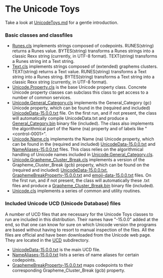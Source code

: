 # The Unicode Toys

Take a look at [UnicodeToys.md](doc/UnicodeToys.md) for a gentle introduction.

### Basic classes and classfiles

* [Runes.cls](Runes.cls) implements strings composed of codepoints. RUNES(string) returns a Runes value. BYTES(string) transforms a Runes strings into a classic Rexx string (currently, in UTF-8 format). TEXT(string) transforms a Runes string int a Text string.
* [Text.cls](Text.cls) implements strings composed of (extended) graphems clusters. TEXT(string) returns a Text value. RUNES(string) transforms a Text string into a Runes string. BYTES(string) transforms a Text string into a classic Rexx string (currently, in UTF-8 format).
* [Unicode.Property.cls](Unicode.Property.cls) is the base Unicode property class. Concrete Unicode property classes can subclass this class to get access to a number of common services.
* [Unicode.General_Category.cls](Unicode.General_Category.cls) implements the General_Category (gc) Unicode property, which can be found in the (required and included) [UnicodeData-15.0.0.txt](UnicodeData-15.0.0.txt) file. On the first run, and if not present, the class will automatically compile UnicodeData.txt and produce a [General_Category.bin](General_Category.bin) binary file (included). The class also implements the algorithmical part of the Name (na) property and of labels like "&lt;control-0001&gt;".
* [Unicode.Name.cls](Unicode.Name.cls) implements the Name (na) Unicode property, which can be found in the (required and included) [UnicodeData-15.0.0.txt](UnicodeData-15.0.0.txt) and [NameAliases-15.0.0.txt](NameAliases-15.0.0.txt) files. This class relies on the algorithmical handling of Unicode names included in [Unicode.General_Category.cls](Unicode.General_Category.cls).
* [Unicode.Grapheme_Cluster_Break.cls](Unicode.Grapheme_Cluster_Break.cls) implements a version of the Grapheme_Cluster_Break (gcb) property, which can be found on the (required and included) [UnicodeData-15.0.0.txt](UnicodeData-15.0.0.txt), [GraphemeBreakProperty-15.0.0.txt](GraphemeBreakProperty-15.0.0.txt) and [emoji-data-15.0.0.txt](emoji-data-15.0.0.txt) files. On the first run, and if not present, the class will automatically these .txt files and produce a [Grapheme_Cluster_Break.bin](Grapheme_Cluster_Break.bin) binary file (included).
* [Unicode.cls](Unicode.cls) implements a series of common and utility routines.

### Included Unicode UCD (Unicode Database) files

A number of UCD files that are necessary for the Unicode Toys classes to run are included in this distribution. Their names have "-15.0.0" added at the end, so that one can know for sure on which Unicode version the programs are based without having to resort to manual inspection of the files. All the files are official and have been downloaded from the Unicode web page. They are located in the [UCD](UCD/) subdirectory.

* [UnicodeData-15.0.0.txt](UnicodeData-15.0.0.txt) is the main UCD file.
* [NameAliases-15.0.0.txt](NameAliases-15.0.0.txt) lists a series of name aliases for certain codepoints.
* [GraphemeBreakProperty-15.0.0.txt](GraphemeBreakProperty-15.0.0.txt) maps codepoints to their corresponding Grapheme_Cluster_Break (gcb) property.

